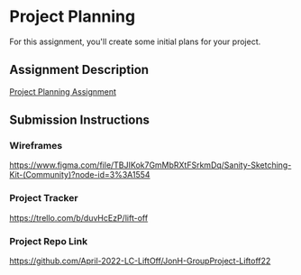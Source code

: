 # Project Planning
For this assignment, you'll create some initial plans for your project.

## Assignment Description
[Project Planning Assignment](https://education.launchcode.org/liftoff/modules/assignments/project-planning)

## Submission Instructions

### Wireframes

https://www.figma.com/file/TBJIKok7GmMbRXtFSrkmDq/Sanity-Sketching-Kit-(Community)?node-id=3%3A1554

### Project Tracker

https://trello.com/b/duvHcEzP/lift-off

### Project Repo Link

https://github.com/April-2022-LC-LiftOff/JonH-GroupProject-Liftoff22
